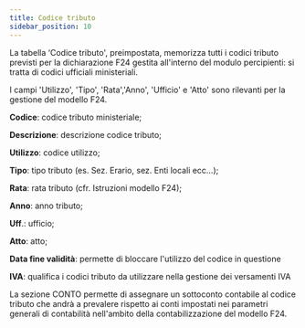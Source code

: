 ```yaml
---
title: Codice tributo
sidebar_position: 10
---
```


La tabella ‘Codice tributo', preimpostata, memorizza tutti i codici tributo previsti per la dichiarazione F24 gestita all'interno del modulo percipienti: si tratta di codici ufficiali ministeriali.

I campi 'Utilizzo', 'Tipo', 'Rata','Anno', 'Ufficio' e 'Atto' sono rilevanti per la gestione del modello F24.

**Codice**: codice tributo ministeriale;

**Descrizione**: descrizione codice tributo;

**Utilizzo**: codice utilizzo;

**Tipo**: tipo tributo (es. Sez. Erario, sez. Enti locali ecc...);

**Rata**: rata tributo (cfr. Istruzioni modello F24);

**Anno**: anno tributo;

**Uff**.: ufficio;

**Atto**: atto;

**Data fine validità**: permette di bloccare l'utilizzo del codice in questione

**IVA**: qualifica i codici tributo da utilizzare nella gestione dei versamenti IVA


La sezione CONTO permette di assegnare un sottoconto contabile al codice tributo che andrà a prevalere rispetto ai conti impostati nei parametri generali di contabilità nell'ambito della contabilizzazione del modello F24.



